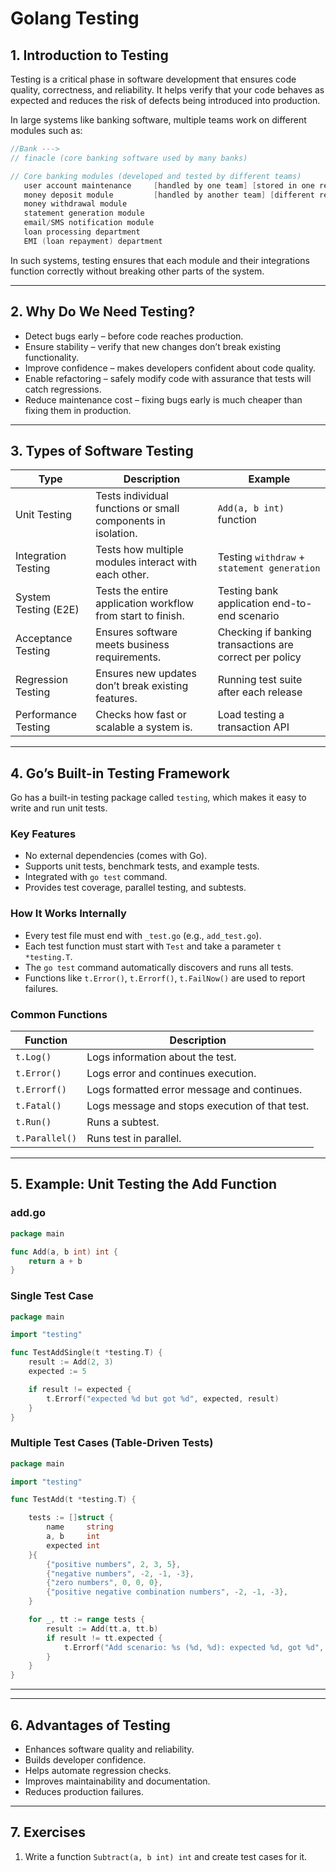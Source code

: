 
# Golang Testing 

## 1. Introduction to Testing

Testing is a critical phase in software development that ensures code quality, correctness, and reliability. It helps verify that your code behaves as expected and reduces the risk of defects being introduced into production.

In large systems like banking software, multiple teams work on different modules such as:

```go
//Bank ---> 
// finacle (core banking software used by many banks)

// Core banking modules (developed and tested by different teams)
   user account maintenance     [handled by one team] [stored in one repo]
   money deposit module         [handled by another team] [different repo]
   money withdrawal module
   statement generation module
   email/SMS notification module
   loan processing department
   EMI (loan repayment) department

```

In such systems, testing ensures that each module and their integrations function correctly without breaking other parts of the system.

---

## 2. Why Do We Need Testing?

- Detect bugs early – before code reaches production.  
- Ensure stability – verify that new changes don’t break existing functionality.  
- Improve confidence – makes developers confident about code quality.  
- Enable refactoring – safely modify code with assurance that tests will catch regressions.  
- Reduce maintenance cost – fixing bugs early is much cheaper than fixing them in production.  

---

## 3. Types of Software Testing

| Type | Description | Example |
|------|--------------|----------|
| Unit Testing | Tests individual functions or small components in isolation. | `Add(a, b int)` function |
| Integration Testing | Tests how multiple modules interact with each other. | Testing `withdraw` + `statement generation` |
| System Testing (E2E) | Tests the entire application workflow from start to finish. | Testing bank application end-to-end scenario |
| Acceptance Testing | Ensures software meets business requirements. | Checking if banking transactions are correct per policy |
| Regression Testing | Ensures new updates don’t break existing features. | Running test suite after each release |
| Performance Testing | Checks how fast or scalable a system is. | Load testing a transaction API |

---

## 4. Go’s Built-in Testing Framework

Go has a built-in testing package called `testing`, which makes it easy to write and run unit tests.

### Key Features

- No external dependencies (comes with Go).
- Supports unit tests, benchmark tests, and example tests.
- Integrated with `go test` command.
- Provides test coverage, parallel testing, and subtests.

### How It Works Internally

- Every test file must end with `_test.go` (e.g., `add_test.go`).
- Each test function must start with `Test` and take a parameter `t *testing.T`.
- The `go test` command automatically discovers and runs all tests.
- Functions like `t.Error()`, `t.Errorf()`, `t.FailNow()` are used to report failures.

### Common Functions

| Function | Description |
|-----------|--------------|
| `t.Log()` | Logs information about the test. |
| `t.Error()` | Logs error and continues execution. |
| `t.Errorf()` | Logs formatted error message and continues. |
| `t.Fatal()` | Logs message and stops execution of that test. |
| `t.Run()` | Runs a subtest. |
| `t.Parallel()` | Runs test in parallel. |

---

## 5. Example: Unit Testing the Add Function

### add.go
```go
package main

func Add(a, b int) int {
	return a + b
}
```

### Single Test Case
```go
package main

import "testing"

func TestAddSingle(t *testing.T) {
	result := Add(2, 3)
	expected := 5

	if result != expected {
		t.Errorf("expected %d but got %d", expected, result)
	}
}
```

### Multiple Test Cases (Table-Driven Tests)
```go
package main

import "testing"

func TestAdd(t *testing.T) {

	tests := []struct {
		name     string
		a, b     int
		expected int
	}{
		{"positive numbers", 2, 3, 5},
		{"negative numbers", -2, -1, -3},
		{"zero numbers", 0, 0, 0},
		{"positive negative combination numbers", -2, -1, -3},
	}

	for _, tt := range tests {
		result := Add(tt.a, tt.b)
		if result != tt.expected {
			t.Errorf("Add scenario: %s (%d, %d): expected %d, got %d", tt.name, tt.a, tt.b, tt.expected, result)
		}
	}
}
```

---



---

## 6. Advantages of Testing

- Enhances software quality and reliability.  
- Builds developer confidence.  
- Helps automate regression checks.  
- Improves maintainability and documentation.  
- Reduces production failures.  

---

## 7. Exercises 

1. Write a function `Subtract(a, b int) int` and create test cases for it.  



